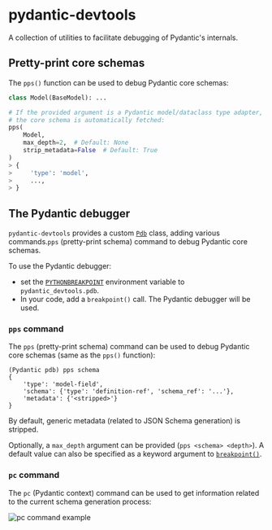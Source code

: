 # pydantic-devtools

A collection of utilities to facilitate debugging of Pydantic's internals.

## Pretty-print core schemas

The `pps()` function can be used to debug Pydantic core schemas:

```python
class Model(BaseModel): ...

# If the provided argument is a Pydantic model/dataclass type adapter,
# the core schema is automatically fetched:
pps(
    Model,
    max_depth=2,  # Default: None
    strip_metadata=False  # Default: True
)
> {
>     'type': 'model',
>     ...,
> }
```

## The Pydantic debugger

`pydantic-devtools` provides a custom [`Pdb`](https://docs.python.org/3/library/pdb.html#pdb.Pdb)
class, adding various commands.`pps` (pretty-print schema) command to debug Pydantic core schemas.

To use the Pydantic debugger:
- set the [`PYTHONBREAKPOINT`](https://docs.python.org/3/using/cmdline.html#envvar-PYTHONBREAKPOINT)
  environment variable to `pydantic_devtools.pdb`.
- In your code, add a `breakpoint()` call. The Pydantic debugger will be used.

### `pps` command

The `pps` (pretty-print schema) command can be used to debug Pydantic core schemas (same as the `pps()` function):

```shell
(Pydantic pdb) pps schema
{
    'type': 'model-field',
    'schema': {'type': 'definition-ref', 'schema_ref': '...'},
    'metadata': {'<stripped>'}
}
```

By default, generic metadata (related to JSON Schema generation) is stripped.

Optionally, a `max_depth` argument can be provided (`pps <schema> <depth>`).
A default value can also be specified as a keyword argument to [`breakpoint()`](https://docs.python.org/3/library/functions.html#breakpoint).

### `pc` command

The `pc` (Pydantic context) command can be used to get information related to the current
schema generation process:

![`pc` command example](assets/pc_example.png "`pc` command example")
